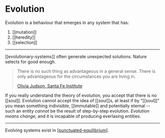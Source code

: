 # Evolution

Evolution is a behaviour that emerges in any system that has:
1. [[mutation]]
2. [[heredity]]
3. [[selection]]

---

[[evolutionary-systems]] often generate unexpected solutions. Nature selects for good enough.

> There is no such thing as advantageous in a general sense. There is only advantageous for the circumstances you are living in.
> 
> [Olivia Judson, Santa Fe Institute](https://overcast.fm/+UtNTAcN2Y/13:36)

If you really understand the theory of evolution, you accept that there is no [[soul]]. Evolution cannot accept the idea of [[soul]]s, at least if by "[[soul]]" you mean something indivisible, [[immutable]] and potentially eternal -- such an entity *cannot* be the result of step-by-step evolution. *Evolution means change*, and it is incapable of producing everlasing entities.

---

Evolving systems exist in [[punctuated-equilibrium]].

[//begin]: # "Autogenerated link references for markdown compatibility"
[punctuated-equilibrium]: punctuated-equilibrium "Punctuated Equilibrium"
[//end]: # "Autogenerated link references"